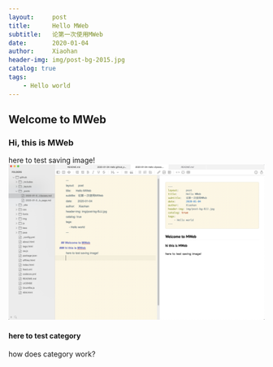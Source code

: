 ```yaml
---
layout:     post
title:      Hello MWeb
subtitle:   论第一次使用MWeb
date:       2020-01-04
author:     Xiaohan
header-img: img/post-bg-2015.jpg
catalog: true
tags:
    - Hello world
---
```


## Welcome to MWeb 
### Hi, this is MWeb
here to test saving image!
![-w1440](/img/15781962662495.jpg)
#### here to test category
how does category work?




